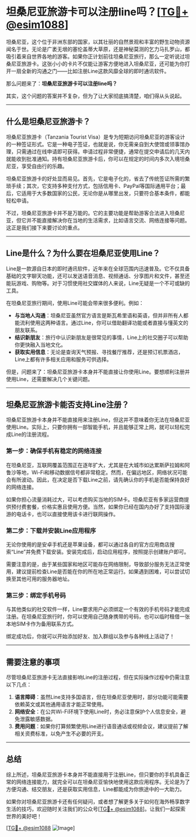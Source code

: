 # 坦桑尼亚旅游卡可以注册line吗？[[TG💪+ @esim1088](https://t.me/s/esim1088)]

坦桑尼亚，这个位于非洲东部的国家，以其壮丽的自然景观和丰富的野生动物资源闻名于世。无论是广袤无垠的塞伦盖蒂大草原，还是神秘莫测的乞力马扎罗山，都吸引着来自世界各地的游客。如果你正计划前往坦桑尼亚旅行，那么一定听说过坦桑尼亚旅游卡。这张小小的卡片不仅能让游客方便地进入坦桑尼亚，还可能为你打开一扇全新的沟通之门——比如注册Line这款风靡全球的即时通讯软件。

那么问题来了：**坦桑尼亚旅游卡可以注册line吗？**

其实，这个问题的答案并不复杂，但为了让大家彻底搞清楚，咱们得从头说起。

---

## 什么是坦桑尼亚旅游卡？

坦桑尼亚旅游卡（Tanzania Tourist Visa）是专为短期访问坦桑尼亚的游客设计的一种签证形式。它是一种电子签证，也就是说，你无需亲自到大使馆或领事馆办理，只需通过在线申请即可获得。申请过程非常便捷，通常在提交申请后的几天内就能收到批准通知。持有坦桑尼亚旅游卡后，你可以在规定的时间内多次入境坦桑尼亚，享受自由行的乐趣。

坦桑尼亚旅游卡的好处显而易见。首先，它是电子化的，省去了传统签证所需的繁琐手续；其次，它支持多种支付方式，包括信用卡、PayPal等国际通用平台；最后，它适用于大多数国家的公民，无论你是从哪里出发，只要符合基本条件，都能轻松申请。

不过，坦桑尼亚旅游卡并不是万能的。它的主要功能是帮助游客合法进入坦桑尼亚，但它并不能直接解决你在当地的生活需求，比如语言交流、网络连接等问题。这正是我们接下来要讨论的重点。

---

## Line是什么？为什么要在坦桑尼亚使用Line？

Line是一款源自日本的即时通讯软件，近年来在全球范围内迅速普及。它不仅具备基础的文字聊天功能，还可以发送语音消息、视频通话、分享图片和文件，甚至还能玩游戏、购物等。对于习惯使用社交媒体的人来说，Line无疑是一个不可或缺的工具。

在坦桑尼亚旅行期间，使用Line可能会带来很多便利。例如：

- **与当地人沟通**：坦桑尼亚虽然官方语言是斯瓦希里语和英语，但并非所有人都能流利使用这两种语言。通过Line，你可以借助翻译功能或者直接与懂英文的朋友联系。
- **结识新朋友**：旅行中认识新朋友是很常见的事情，Line上的社交圈子可以帮助你更快融入当地文化。
- **获取实用信息**：无论是查询天气预报、寻找餐厅推荐，还是预订机票酒店，Line上都有许多相关应用和服务可供选择。

但是，问题来了：坦桑尼亚旅游卡本身并不能直接让你使用Line。要想顺利注册并使用Line，还需要解决几个关键问题。

---

## 坦桑尼亚旅游卡能否支持Line注册？

坦桑尼亚旅游卡本身并不能直接用来注册Line，但这并不意味着你无法在坦桑尼亚使用Line。实际上，只要你拥有一部智能手机，并且能够正常上网，就可以轻松完成Line的注册流程。

### 第一步：确保手机有稳定的网络连接

在坦桑尼亚，互联网覆盖范围正在逐年扩大，尤其是在大城市如达累斯萨拉姆和阿鲁沙等地，Wi-Fi和移动数据信号都非常稳定。然而，在偏远地区，网络状况可能会有所波动。因此，在决定是否下载Line之前，请先确认你的手机是否能保持良好的网络连接。

如果你担心流量消耗过大，可以考虑购买当地的SIM卡。坦桑尼亚有多家运营商提供预付费套餐，价格实惠且使用方便。当然，如果你已经在国内办好了支持国际漫游的电话卡，也可以直接使用该卡进行联网操作。

### 第二步：下载并安装Line应用程序

无论你使用的是安卓手机还是苹果设备，都可以通过各自的官方应用商店搜索“Line”并免费下载安装。安装完成后，启动应用程序，按照提示创建账户即可。

需要注意的是，由于某些国家和地区可能存在网络限制，导致部分服务无法正常使用，建议提前检查Line是否能在你的所在地正常运行。如果遇到困难，可以尝试切换至其他可用的服务器地址。

### 第三步：绑定手机号码

与其他类似的社交软件一样，Line要求用户必须绑定一个有效的手机号码才能完成注册。在坦桑尼亚旅行时，你可以使用自己随身携带的号码，也可以临时租借一张本地SIM卡作为备用联系方式。

绑定成功后，你就可以开始添加好友、加入群组以及参与各种线上活动了！

---

## 需要注意的事项

尽管坦桑尼亚旅游卡无法直接影响Line的注册过程，但在实际操作过程中仍需注意以下几点：

1. **语言障碍**：虽然Line支持多国语言，但在坦桑尼亚使用时，部分功能可能需要依赖英文或其他通用语言才能正常使用。
2. **网络安全**：在公共Wi-Fi环境下使用Line时，务必注意保护个人信息安全，避免泄露敏感数据。
3. **费用问题**：如果你打算频繁使用Line进行语音通话或视频会议，建议提前了解相关资费标准，以免产生不必要的开支。

---

## 总结

综上所述，坦桑尼亚旅游卡本身并不能直接用于注册Line，但只要你的手机具备正常的网络连接能力，就完全可以在坦桑尼亚愉快地使用这款应用程序。无论是为了方便沟通、结交朋友，还是获取实用信息，Line都能成为你旅途中的一大助力。

如果你对坦桑尼亚旅游卡还有任何疑问，或者想了解更多关于如何在海外畅享数字生活的技巧，欢迎随时关注我们的公众号[[TG💪+ @esim1088](https://t.me/s/esim1088)]。让我们一起探索世界的美好吧！

[[TG💪+ @esim1088](https://t.me/s/esim1088) ![Image](https://i.postimg.cc/4NQfJmqS/Snipaste-2025-05-13-00-14-12.png)]